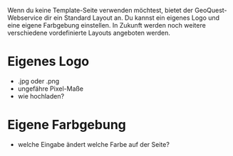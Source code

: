 Wenn du keine Template-Seite verwenden möchtest, bietet der GeoQuest-Webservice dir ein Standard Layout an.
Du kannst ein eigenes Logo und eine eigene Farbgebung einstellen. In Zukunft werden noch weitere verschiedene vordefinierte Layouts angeboten werden.

# Eigenes Logo

* .jpg oder .png
* ungefähre Pixel-Maße
* wie hochladen?

# Eigene Farbgebung

* welche Eingabe ändert welche Farbe auf der Seite?